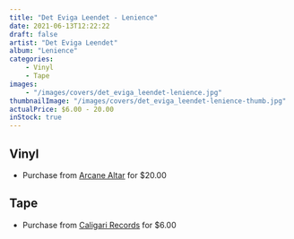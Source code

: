 ```yaml
---
title: "Det Eviga Leendet - Lenience"
date: 2021-06-13T12:22:22
draft: false
artist: "Det Eviga Leendet"
album: "Lenience"
categories:
    - Vinyl
    - Tape
images:
    - "/images/covers/det_eviga_leendet-lenience.jpg"
thumbnailImage: "/images/covers/det_eviga_leendet-lenience-thumb.jpg"
actualPrice: $6.00 - 20.00
inStock: true
---
```


## Vinyl
* Purchase from [Arcane Altar](https://arcanealtar.bigcartel.com/product/det-eviga-leendet-lenience-12-lp) for $20.00
## Tape
* Purchase from [Caligari Records](https://caligarirecords.storenvy.com/products/25965066-det-eviga-leendet-lenience) for $6.00
